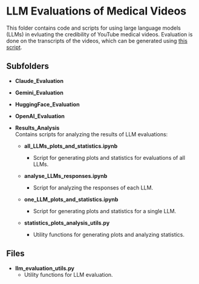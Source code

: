 # LLM Evaluations of Medical Videos

This folder contains code and scripts for using large language models (LLMs) in evluating the credibility of YouTube medical videos. Evaluation is done on the transcripts of the videos, which can be generated using [this script](https://github.com/mm-khalil1/YouTube_Transcript_Generator).

## Subfolders

- **Claude_Evaluation**

- **Gemini_Evaluation**

- **HuggingFace_Evaluation**

- **OpenAI_Evaluation**

- **Results_Analysis**  
  Contains scripts for analyzing the results of LLM evaluations:

  - **all_LLMs_plots_and_statistics.ipynb**

    - Script for generating plots and statistics for evaluations of all LLMs.

  - **analyse_LLMs_responses.ipynb**

    - Script for analyzing the responses of each LLM.

  - **one_LLM_plots_and_statistics.ipynb**

    - Script for generating plots and statistics for a single LLM.

  - **statistics_plots_analysis_utils.py**

    - Utility functions for generating plots and analyzing statistics.

## Files

- **llm_evaluation_utils.py**
  - Utility functions for LLM evaluation.
